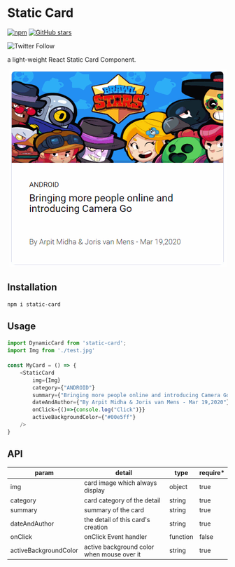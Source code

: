 # Static Card

[![npm](https://img.shields.io/npm/v/static-card?logo=npm&style=for-the-badge)](https://www.npmjs.com/package/static-card) [![GitHub stars](https://img.shields.io/github/stars/kevinlinpr/static-card?color=ff4569&logo=github&style=for-the-badge)](https://github.com/Kevinlinpr/static-card)

![Twitter Follow](https://img.shields.io/twitter/follow/Tvierrousjan?style=social)

a light-weight React Static Card Component.

<div align=center>

![](./doc/static-card.gif)

</div>


## Installation

```sh
npm i static-card
```
## Usage

```js
import DynamicCard from 'static-card';
import Img from './test.jpg'

const MyCard = () => {
    <StaticCard
        img={Img}
        category={"ANDROID"}
        summary={"Bringing more people online and introducing Camera Go"}
        dateAndAuthor={"By Arpit Midha & Joris van Mens - Mar 19,2020"}
        onClick={()=>{console.log("Click")}}
        activeBackgroundColor={"#00e5ff"}
    />
}
```
## API
| param                 | detail                                         | type     | require* |
| --------------------- | ---------------------------------------------- | -------- | -------- |
| img                   | card image which always display                | object   |   true   |
| category              | card category of the detail                    | string   |   true   |
| summary               | summary of the card                            | string   |   true   |
| dateAndAuthor         | the detail of this card's creation             | string   |   true   |
| onClick               | onClick Event handler                          | function |   false  |
| activeBackgroundColor | active background color when mouse over it     | string   |   true   |